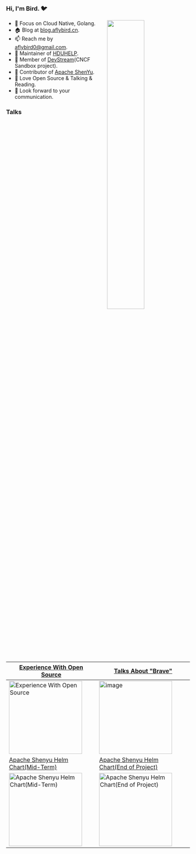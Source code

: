 ### Hi, I'm Bird. 🐦

<a href="https://github.com/aFlyBird0?tab=repositories">
  <img align="right" src="https://github-readme-stats.vercel.app/api?username=aFlyBird0&show_icons=true&hide_border=true&count_private=true" width="45%" />
</a>

- 🌱 Focus on Cloud Native, Golang.
- 🏠 Blog at [blog.aflybird.cn](https://blog.aflybird.cn).
- 📫 Reach me by aflybird0@gmail.com.
- 🧑 Maintainer of [HDUHELP](https://github.com/hduhelp).
- 🏰 Member of [DevStream](https://github.com/devstream-io/devstream)(CNCF Sandbox project).
- 👶 Contributor of [Apache ShenYu](https://github.com/apache/shenyu).
- 📖 Love Open Source & Talking & Reading.
- 👋 Look forward to your communication.

### Talks

[Experience With Open Source](https://www.bilibili.com/video/BV19T411m7ak/) | [Talks About "Brave"](https://www.bilibili.com/video/BV1ka411h7Bw/)
--- | --- |
<img height="200" src="https://user-images.githubusercontent.com/36830265/213650570-3bf580f8-fc1b-4db3-96da-6c2547389a31.png" alt="Experience With Open Source" /> | <img height="200" alt="image" src="https://user-images.githubusercontent.com/36830265/213651418-6b33f509-b996-4736-a53d-f00a5de35548.png" alt="Talks About Brave">
[Apache Shenyu Helm Chart(Mid-Term)](https://www.bilibili.com/video/BV1YN4y1V7Rf) | [Apache Shenyu Helm Chart(End of Project)](https://www.bilibili.com/video/BV1tR4y1R774)
<img height="200" src="https://user-images.githubusercontent.com/36830265/213651956-ea8fa231-e485-46c7-abd5-b7e73176aa2d.png" alt="Apache Shenyu Helm Chart(Mid-Term)" /> | <img height="200" src="https://user-images.githubusercontent.com/36830265/213652020-a16eae26-f549-48d0-8198-132122b18f73.png" alt="Apache Shenyu Helm Chart(End of Project)">

<!-- - Certifications
<p align="center"> 
  <a href="https://www.credly.com/badges/59c69146-58a7-471d-a908-bc5a0b7f5f6f">
    <img width="200" height="200" src="https://images.credly.com/size/680x680/images/0004a828-38f8-4f4a-847c-a271adfc986a/image.png" alt="trophy" />
  </a>
  &nbsp;&nbsp;&nbsp;&nbsp;&nbsp;&nbsp;
  <a href="https://www.credly.com/badges/af3fd3e9-2afe-4994-96ee-2fa4a9967cfe">
    <img width="200" height="200" src="https://images.credly.com/size/680x680/images/85286156-5fa6-458e-ae00-7887360a025d/image.png" alt="trophy" />
  </a>
</p> -->
